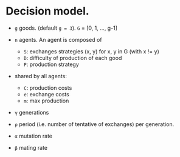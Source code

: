 # Decision model.

* `g` goods. (default `g = 3`). `G` = [0, 1, ..., g-1]
* `n` agents. An agent is composed of
    * `S`: exchanges strategies (x, y) for x, y in G (with x != y)
    * `D`: difficulty of production of each good
    * `P`: production strategy
* shared by all agents:
    * `C`: production costs
    * `e`: exchange costs
    * `m`: max production

* `‎γ` generations
* `ρ` period (i.e. number of tentative of exchanges) per generation.
* `α` mutation rate
* `β` mating rate
